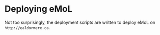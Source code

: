 # Deploying eMoL

Not too surprisingly, the deployment scripts are written to deploy eMoL
on ```http://ealdormere.ca```.

